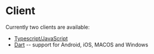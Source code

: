 # Client

Currently two clients are available:
- [ Typescript/JavaScript ](https://www.npmjs.com/package/keri.js)
- [Dart](https://pub.dev/packages/keri) -- support for Android, iOS, MACOS and Windows

